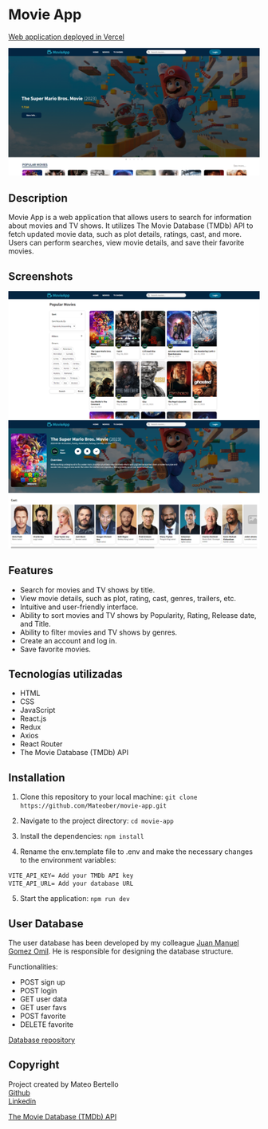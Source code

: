 # Movie App

[Web application deployed in Vercel](https://movie-app-mateober.vercel.app/home)

![Movie App](./src/assets/pc-homee.png)

## Description

Movie App is a web application that allows users to search for information about movies and TV shows. It utilizes The Movie Database (TMDb) API to fetch updated movie data, such as plot details, ratings, cast, and more. Users can perform searches, view movie details, and save their favorite movies.

## Screenshots

![Screenshot 1](./src/assets/pc-movies.png)
![Screenshot 2](./src/assets/pc-details.png)

## Features

- Search for movies and TV shows by title.
- View movie details, such as plot, rating, cast, genres, trailers, etc.
- Intuitive and user-friendly interface.
- Ability to sort movies and TV shows by Popularity, Rating, Release date, and Title.
- Ability to filter movies and TV shows by genres.
- Create an account and log in.
- Save favorite movies.

## Tecnologías utilizadas

- HTML
- CSS
- JavaScript
- React.js
- Redux
- Axios
- React Router
- The Movie Database (TMDb) API

## Installation

1. Clone this repository to your local machine: ```git clone https://github.com/Mateober/movie-app.git```

2. Navigate to the project directory: ```cd movie-app```

3. Install the dependencies: ```npm install```

4. Rename the env.template file to .env and make the necessary changes to the environment variables:
```
VITE_API_KEY= Add your TMDb API key
VITE_API_URL= Add your database URL
```

5. Start the application: ```npm run dev```

## User Database
The user database has been developed by my colleague [Juan Manuel Gomez Omil](https://github.com/JuanchiiGomezZ). He is responsible for designing the database structure.

Functionalities:

- POST sign up
- POST login
- GET user data
- GET user favs
- POST favorite
- DELETE favorite

[Database repository](https://github.com/JuanchiiGomezZ/FlexMoviesBackend)

## Copyright
Project created by Mateo Bertello  
[Github](https://github.com/Mateober)  
[Linkedin](https://www.linkedin.com/in/mateo-bertello/)

[The Movie Database (TMDb) API](https://www.themoviedb.org/?language=es)